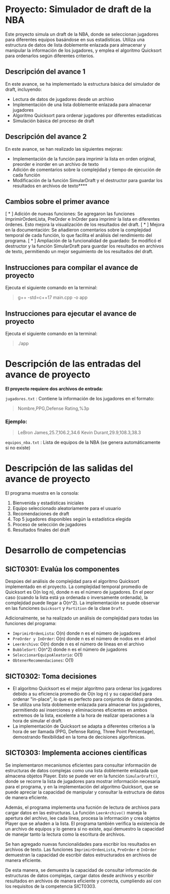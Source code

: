 # Proyecto: Simulador de draft de la NBA

Este proyecto simula un draft de la NBA, donde se seleccionan jugadores para diferentes equipos basándose en sus estadísticas.
Utiliza una estructura de datos de lista doblemente enlazada para almacenar y manipular la información de los jugadores, y emplea el algoritmo Quicksort para ordenarlos según diferentes criterios.

## Descripción del avance 1

En este avance, se ha implementado la estructura básica del simulador de draft, incluyendo:
* Lectura de datos de jugadores desde un archivo
* Implementación de una lista doblemente enlazada para almacenar jugadores
* Algoritmo Quicksort para ordenar jugadores por diferentes estadísticas
* Simulación básica del proceso de draft

## Descripción del avance 2
En este avance, se han realizado las siguientes mejoras:
* Implementación de la función para imprimir la lista en orden original, preorder e inorder en un archivo de texto
* Adición de comentarios sobre la complejidad y tiempo de ejecución de cada función
* Modificación de la función SimularDraft y el destructor para guardar los resultados en archivos de texto****

## Cambios sobre el primer avance
[ * ] Adición de nuevas funciones: Se agregaron las funciones ImprimirOrdenLista, PreOrder e InOrder para imprimir la lista en diferentes órdenes. Esto mejora la visualización de los resultados del draft.
[ * ] Mejora en la documentación: Se añadieron comentarios sobre la complejidad temporal de cada función, lo que facilita el análisis del rendimiento del programa.
[ * ] Ampliación de la funcionalidad de guardado: Se modificó el destructor y la función SimularDraft para guardar los resultados en archivos de texto, permitiendo un mejor seguimiento de los resultados del draft.

## Instrucciones para compilar el avance de proyecto

Ejecuta el siguiente comando en la terminal:

> g++ -std=c++17 main.cpp -o app


## Instrucciones para ejecutar el avance de proyecto

Ejecuta el siguiente comando en la terminal:

> ./app


# Descripción de las entradas del avance de proyecto

**El proyecto requiere dos archivos de entrada:**

`jugadores.txt` : Contiene la información de los jugadores en el formato:

> Nombre,PPG,Defense Rating,%3p

### Ejemplo:

> LeBron James,25.7,106.2,34.6
> Kevin Durant,29.9,108.3,38.3

`equipos_nba.txt` : Lista de equipos de la NBA (se genera automáticamente si no existe)

# Descripción de las salidas del avance de proyecto

El programa muestra en la consola:

1. Bienvenida y estadísticas iniciales
2. Equipo seleccionado aleatoriamente para el usuario
3. Recomendaciones de draft
4. Top 5 jugadores disponibles según la estadística elegida
5. Proceso de selección de jugadores
6. Resultados finales del draft


# Desarrollo de competencias

## SICT0301: Evalúa los componentes

Despúes del análisis de complejidad para el algoritmo Quicksort implementado en el proyecto. La complejidad temporal promedio de Quicksort es O(n log n), donde n es el número de jugadores. 
En el peor caso (cuando la lista está ya ordenada o inversamente ordenada), la complejidad puede llegar a O(n^2). 
La implementación se puede observar en las funciones `Quicksort` y `Partition` de la clase `Draft`.

Adicionalmente, se ha realizado un análisis de complejidad para todas las funciones del programa:

* `ImprimirOrdenLista`: O(n) donde n es el número de jugadores
* `PreOrder y InOrder`: O(n) donde n es el número de nodos en el árbol
* `LeerArchivo`: O(n) donde n es el número de líneas en el archivo
* `BubbleSort`: O(n^2) donde n es el número de jugadores
* `SeleccionarEquipoAleatorio`: O(1)
* `ObtenerRecomendaciones`: O(1)

## SICT0302: Toma decisiones

* El algoritmo Quicksort es el mejor algoritmo para ordenar los jugadores debido a su eficiencia promedio de O(n log n) y su capacidad para ordenar "in-place", lo que es perfecto para conjuntos de datos grandes.
* Se utiliza una lista doblemente enlazada para almacenar los jugadores, permitiendo así inserciones y eliminaciones eficientes en ambos extremos de la lista, excelente a la hora de realizar operaciones a la hora de simular el draft.
* La implementación de Quicksort se adapta a diferentes criterios a la hora de ser llamada (PPG, Defense Rating, Three Point Percentage), demostrando flexibilidad en la toma de decisiones algorítmicas.


## SICT0303: Implementa acciones científicas

Se implementaron mecanismos eficientes para consultar información de estructuras de datos complejas como una lista doblemente enlazada que almacena objetos Player. Esto se puede ver en la función `SimularDraft()`, donde se recorre la lista de jugadores para mostrar información necesaria para el programa, y en la implementación del algoritmo Quicksort, que se puede apreciar la capacidad de manipular y consultar la estructura de datos de manera eficiente.

Además, el programa implementa una fucnión de lectura de archivos para cargar datos en las estructuras. La función `LeerArchivo()` maneja la apertura del archivo, lee cada línea, procesa la información y crea objetos Player que se añaden a la lista. El programa también verifica la existencia de un archivo de equipos y lo genera si no existe, aquí demuestro la capacidad de manejar tanto la lectura como la escritura de archivos.

Se han agregado nuevas funcionalidades para escribir los resultados en archivos de texto. Las funciones `ImprimirOrdenLista`, `PreOrder` e `InOrder` demuestran la capacidad de escribir datos estructurados en archivos de manera eficiente.

De esta manera, se demuestra la capacidad de consultar información de estructuras de datos complejas, cargar datos desde archivos y escribir resultados en archivos de manera eficiente y correcta, cumpliendo así con los requisitos de la competencia SICT0303.
